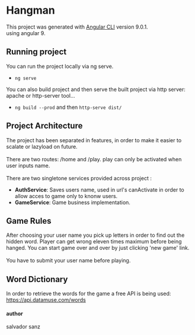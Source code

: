 # Hangman

This project was generated with [Angular CLI](https://github.com/angular/angular-cli) version 9.0.1.
<br>using angular 9.

## Running project

You can run the project locally via ng serve.
- ```ng serve```

You can also build project and then serve the built project via http server: apache or http-server tool...
- ```ng build --prod```  and then  ```http-serve dist/```


## Project Architecture

The project has been separated in features, in order to make it easier to scalate or lazyload on future.<br><br>
There are two routes: /home and /play. play can only be activated when user inputs name.<br><br>
There are two singletone services provided across project : 
- **AuthService**: Saves users name, used in url's canActivate in order to allow acces to game only to knonw users.  
- **GameService**: Game business implementation. 

## Game Rules

After choosing your user name you pick up letters in order to find out the hidden word. Player can get wrong eleven times maximum before being hanged. You can start game over and over by just clicking 'new game' link.
 <br><br>You have to submit your user name before playing.  

## Word Dictionary

In order to retrieve the words for the game a free API is being used:
https://api.datamuse.com/words


#### author
salvador sanz 
